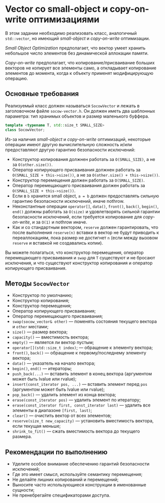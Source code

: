 # Vector со small-object и copy-on-write оптимизациями

В этом задании необходимо реализовать класс, аналогичный `std::vector`, но имеющий *small-object* и *copy-on-write* оптимизации.

*Small Object Optimization* предполагает, что вектор умеет хранить небольшое число элементов без динамической аллокации памяти.

*Copy-on-write* предполагает, что копирование/присваивание больших векторов не копирует все элементы само, а откладывает копирование элементов до момента, когда к объекту применят модифицирующую операцию.

## Основные требования

Реализуемый класс должен называться `SocowVector` и лежать в заголовочном файле `socow-vector.h`. Он должен иметь два шаблонных параметра: тип хранимых объектов и размер маленького буффера.

```cpp
template <typename T, std::size_t SMALL_SIZE>
class SocowVector;
```

Из-за наличия *small-object* и *copy-on-write* оптимизаций, некоторые операции имеют другую вычислительную сложность и/или предоставляют другую гарантию безопасности исключений:

- Конструктор копирования должнен работать за `O(SMALL_SIZE)`, а не за `O(other.size())`.
- Оператор копирующего присваивания должнен работать за `O(SMALL_SIZE + this->size())`, а не за `O(other.size() + this->size())`.
- Конструктор перемещения должен работать за `O(SMALL_SIZE)`.
- Оператор перемещающего присваивания должен работать за `O(SMALL_SIZE + this->size())`.
- Если в `b` хранится small object, `a = b` должен предоставлять сильную гарантию безопасности исключений, иначе nothrow.
- Неконстантные операции `operator[]`, `data()`, `front()`, `back()`, `begin()`, `end()` должны работать за `O(size)` и удовлетворять сильной гарантии безопасности исключений, если требуется копирование для *copy-on-write*, и за `O(1)` и nothrow иначе.
- Как и со стандартным вектором, `reserve` должен гарантировать, что после выполнения `reserve(n)` вставки в вектор не будут приводить к переаллокациям, пока размер не достигнет `n` (если между вызовом `reserve` и вставкой не создавались копии).

Вы можете полагаться, что конструктор перемещения, оператор перемещающего присваивания  и `swap` для `T` существуют и не бросают исключения, и что существуют конструктор копирования и оператор копирующего присваивания.

## Методы `SocowVector`

- Конструктор по умолчанию;
- Конструктор копирования;
- Конструктор перемещения;
- Оператор копирующего присваивания;
- Оператор перемещающего присваивания;
- `swap(socow_vector& other)` &mdash; поменять состояния текущего вектора и `other` местами;
- `size()` &mdash; размер вектора;
- `capacity()` &mdash; вместимость вектора;
- `empty()` &mdash; является ли вектор пустым;
- `operator[](std::size_t index)`; &mdash; обращение к элементу вектора;
- `front()`, `back()` &mdash; обращение к первому/последнему элементу вектора;
- `data()` &mdash; указатель на начало вектора;
- `begin()`, `end()` &mdash; итераторы;
- `push_back(...)` &mdash; вставить элемент в конец вектора (аргументом может быть lvalue или rvalue);
- `insert(const_iterator pos, ...)` &mdash; вставить элемент перед `pos` (аргументом может быть lvalue или rvalue);
- `pop_back()` &mdash; удалить элемент из конца вектора;
- `erase(const_iterator pos)` &mdash; удалить элемент по итератору;
- `erase(const_iterator first, const_iterator last)` &mdash; удалить все элементы в диапазоне `[first, last)`;
- `clear()` &mdash; очистить вектор от всех элементов;
- `reserve(size_t new_capacity)` &mdash; установить вместимость вектора, если текущая меньше;
- `shrink_to_fit()` &mdash; сжать вместимость вектора до текущего размера.

## Рекомендации по выполнению

- Уделите особое внимание обеспечению гарантий безопасности исключений;
- Где это имеет смысл, используйте семантику перемещения;
- Не делайте лишних копирований и перемещений;
- Выносите часто использующиеся конструкции в именованные сущности;
- Не пренебрегайте спецификаторами доступа.
